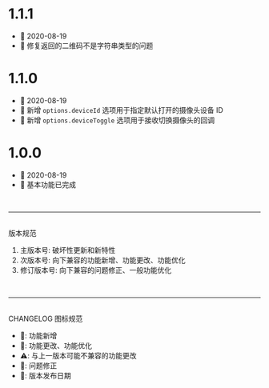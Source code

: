 # 1.1.1
  - 📅 2020-08-19
  - 🐞 修复返回的二维码不是字符串类型的问题

# 1.1.0
  - 📅 2020-08-19
  - 🌟 新增 `options.deviceId` 选项用于指定默认打开的摄像头设备 ID
  - 🌟 新增 `options.deviceToggle` 选项用于接收切换摄像头的回调

# 1.0.0
  - 📅 2020-08-19
  - 🌟 基本功能已完成

<br>
<hr>
<br>
版本规范

1. 主版本号: 破坏性更新和新特性
2. 次版本号: 向下兼容的功能新增、功能更改、功能优化
3. 修订版本号: 向下兼容的问题修正、一般功能优化
<br>
<hr>
<br>
CHANGELOG 图标规范

- 🌟: 功能新增<br>
- 💄: 功能更改、功能优化<br>
- ⚠️: 与上一版本可能不兼容的功能更改<br>
- 🐞: 问题修正<br>
- 📅: 版本发布日期